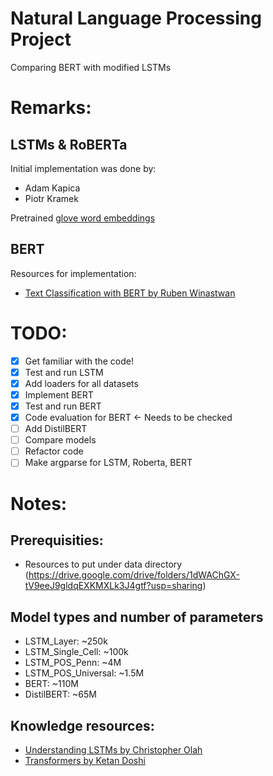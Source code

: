 # Natural Language Processing Project
Comparing BERT with modified LSTMs

# Remarks:
## LSTMs & RoBERTa
Initial implementation was done by:
- Adam Kapica
- Piotr Kramek

Pretrained [glove word embeddings](https://nlp.stanford.edu/data/glove.6B.zip)

## BERT
Resources for implementation:
- [Text Classification with BERT by Ruben Winastwan](https://towardsdatascience.com/text-classification-with-bert-in-pytorch-887965e5820f)

# TODO:
- [x] Get familiar with the code!
- [x] Test and run LSTM
- [x] Add loaders for all datasets
- [x] Implement BERT
- [x] Test and run BERT
- [x] Code evaluation for BERT <- Needs to be checked
- [ ] Add DistilBERT
- [ ] Compare models
- [ ] Refactor code
- [ ] Make argparse for LSTM, Roberta, BERT

# Notes:
## Prerequisities:
- Resources to put under data directory (https://drive.google.com/drive/folders/1dWAChGX-tV9eeJ9gldqEXKMXLk3J4gtf?usp=sharing)
## Model types and number of parameters
- LSTM_Layer: ~250k
- LSTM_Single_Cell: ~100k
- LSTM_POS_Penn: ~4M
- LSTM_POS_Universal: ~1.5M
- BERT: ~110M
- DistilBERT: ~65M
## Knowledge resources:
- [Understanding LSTMs by Christopher Olah](https://colah.github.io/posts/2015-08-Understanding-LSTMs/)
- [Transformers by Ketan Doshi](https://towardsdatascience.com/transformers-explained-visually-part-1-overview-of-functionality-95a6dd460452)